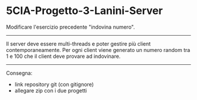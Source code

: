 # 5CIA-Progetto-3-Lanini-Server

Modificare l'esercizio precedente "indovina numero".

---

Il server deve essere multi-threads e poter gestire più client contemporaneamente.
Per ogni client viene generato un numero random tra 1 e 100 che il client deve provare ad indovinare.

---

Consegna: 
- link repository git (con gitignore)
- allegare zip con i due progetti
